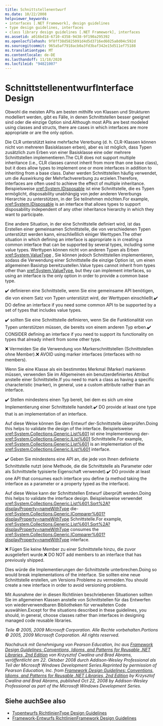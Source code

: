 ```yaml
---
title: Schnittstellenentwurf
ms.date: 10/22/2008
helpviewer_keywords:
- interfaces [.NET Framework], design guidelines
- type design guidelines, interfaces
- class library design guidelines [.NET Framework], interfaces
ms.assetid: a016bd18-6710-4358-9438-9f190a295392
ms.openlocfilehash: 9f8ff38d5825091d4d5d3716ed6025a8d04c592d
ms.sourcegitcommit: 965a5af7918acb0a3fd3baf342e15d511ef75188
ms.translationtype: MT
ms.contentlocale: de-DE
ms.lasthandoff: 11/18/2020
ms.locfileid: "94821007"
---
```

# <a name="interface-design"></a><span data-ttu-id="e4216-102">Schnittstellenentwurf</span><span class="sxs-lookup"><span data-stu-id="e4216-102">Interface Design</span></span>
<span data-ttu-id="e4216-103">Obwohl die meisten APIs am besten mithilfe von Klassen und Strukturen modelliert werden, gibt es Fälle, in denen Schnittstellen besser geeignet sind oder die einzige Option sind.</span><span class="sxs-lookup"><span data-stu-id="e4216-103">Although most APIs are best modeled using classes and structs, there are cases in which interfaces are more appropriate or are the only option.</span></span>

 <span data-ttu-id="e4216-104">Die CLR unterstützt keine mehrfache Vererbung (d. h. CLR-Klassen können nicht von mehreren Basisklassen erben), aber es ist möglich, dass Typen zusätzlich zum Erben von einer Basisklasse eine oder mehrere Schnittstellen implementieren.</span><span class="sxs-lookup"><span data-stu-id="e4216-104">The CLR does not support multiple inheritance (i.e., CLR classes cannot inherit from more than one base class), but it does allow types to implement one or more interfaces in addition to inheriting from a base class.</span></span> <span data-ttu-id="e4216-105">Daher werden Schnittstellen häufig verwendet, um die Auswirkung der Mehrfachvererbung zu erzielen.</span><span class="sxs-lookup"><span data-stu-id="e4216-105">Therefore, interfaces are often used to achieve the effect of multiple inheritance.</span></span> <span data-ttu-id="e4216-106">Beispielsweise <xref:System.IDisposable> ist eine Schnittstelle, die es Typen ermöglicht, disposability unabhängig von jeder anderen Vererbungs Hierarchie zu unterstützen, in der Sie teilnehmen möchten.</span><span class="sxs-lookup"><span data-stu-id="e4216-106">For example, <xref:System.IDisposable> is an interface that allows types to support disposability independent of any other inheritance hierarchy in which they want to participate.</span></span>

 <span data-ttu-id="e4216-107">Eine andere Situation, in der eine Schnittstelle definiert wird, ist das Erstellen einer gemeinsamen Schnittstelle, die von verschiedenen Typen unterstützt werden kann, einschließlich einiger Werttypen.</span><span class="sxs-lookup"><span data-stu-id="e4216-107">The other situation in which defining an interface is appropriate is in creating a common interface that can be supported by several types, including some value types.</span></span> <span data-ttu-id="e4216-108">Werttypen können nicht von anderen Typen als Erben <xref:System.ValueType> , Sie können jedoch Schnittstellen implementieren, sodass die Verwendung einer Schnittstelle die einzige Option ist, um einen allgemeinen Basistyp bereitzustellen.</span><span class="sxs-lookup"><span data-stu-id="e4216-108">Value types cannot inherit from types other than <xref:System.ValueType>, but they can implement interfaces, so using an interface is the only option in order to provide a common base type.</span></span>

 <span data-ttu-id="e4216-109">✔️ definieren eine Schnittstelle, wenn Sie eine gemeinsame API benötigen, die von einem Satz von Typen unterstützt wird, der Werttypen einschließt.</span><span class="sxs-lookup"><span data-stu-id="e4216-109">✔️ DO define an interface if you need some common API to be supported by a set of types that includes value types.</span></span>

 <span data-ttu-id="e4216-110">✔️ sollten Sie eine Schnittstelle definieren, wenn Sie die Funktionalität von Typen unterstützen müssen, die bereits von einem anderen Typ erben.</span><span class="sxs-lookup"><span data-stu-id="e4216-110">✔️ CONSIDER defining an interface if you need to support its functionality on types that already inherit from some other type.</span></span>

 <span data-ttu-id="e4216-111">❌ Vermeiden Sie die Verwendung von Markerschnittstellen (Schnittstellen ohne Member).</span><span class="sxs-lookup"><span data-stu-id="e4216-111">❌ AVOID using marker interfaces (interfaces with no members).</span></span>

 <span data-ttu-id="e4216-112">Wenn Sie eine Klasse als ein bestimmtes Merkmal (Marker) markieren müssen, verwenden Sie im Allgemeinen ein benutzerdefiniertes Attribut anstelle einer Schnittstelle.</span><span class="sxs-lookup"><span data-stu-id="e4216-112">If you need to mark a class as having a specific characteristic (marker), in general, use a custom attribute rather than an interface.</span></span>

 <span data-ttu-id="e4216-113">✔️ Stellen mindestens einen Typ bereit, bei dem es sich um eine Implementierung einer Schnittstelle handelt.</span><span class="sxs-lookup"><span data-stu-id="e4216-113">✔️ DO provide at least one type that is an implementation of an interface.</span></span>

 <span data-ttu-id="e4216-114">Auf diese Weise können Sie den Entwurf der-Schnittstelle überprüfen.</span><span class="sxs-lookup"><span data-stu-id="e4216-114">Doing this helps to validate the design of the interface.</span></span> <span data-ttu-id="e4216-115">Beispielsweise <xref:System.Collections.Generic.List%601> ist eine Implementierung der- <xref:System.Collections.Generic.IList%601> Schnittstelle.</span><span class="sxs-lookup"><span data-stu-id="e4216-115">For example, <xref:System.Collections.Generic.List%601> is an implementation of the <xref:System.Collections.Generic.IList%601> interface.</span></span>

 <span data-ttu-id="e4216-116">✔️ Geben Sie mindestens eine API an, die jede von Ihnen definierte Schnittstelle nutzt (eine Methode, die die Schnittstelle als Parameter oder als Schnittstelle typisierte Eigenschaft verwendet).</span><span class="sxs-lookup"><span data-stu-id="e4216-116">✔️ DO provide at least one API that consumes each interface you define (a method taking the interface as a parameter or a property typed as the interface).</span></span>

 <span data-ttu-id="e4216-117">Auf diese Weise kann der Schnittstellen Entwurf überprüft werden.</span><span class="sxs-lookup"><span data-stu-id="e4216-117">Doing this helps to validate the interface design.</span></span> <span data-ttu-id="e4216-118">Beispielsweise verwendet <xref:System.Collections.Generic.List%601.Sort%2A?displayProperty=nameWithType> die- <xref:System.Collections.Generic.IComparer%601?displayProperty=nameWithType> Schnittstelle.</span><span class="sxs-lookup"><span data-stu-id="e4216-118">For example, <xref:System.Collections.Generic.List%601.Sort%2A?displayProperty=nameWithType> consumes the <xref:System.Collections.Generic.IComparer%601?displayProperty=nameWithType> interface.</span></span>

 <span data-ttu-id="e4216-119">❌ Fügen Sie keine Member zu einer Schnittstelle hinzu, die zuvor ausgeliefert wurde.</span><span class="sxs-lookup"><span data-stu-id="e4216-119">❌ DO NOT add members to an interface that has previously shipped.</span></span>

 <span data-ttu-id="e4216-120">Dies würde die Implementierungen der-Schnittstelle unterbrechen.</span><span class="sxs-lookup"><span data-stu-id="e4216-120">Doing so would break implementations of the interface.</span></span> <span data-ttu-id="e4216-121">Sie sollten eine neue Schnittstelle erstellen, um Versions Probleme zu vermeiden.</span><span class="sxs-lookup"><span data-stu-id="e4216-121">You should create a new interface in order to avoid versioning problems.</span></span>

 <span data-ttu-id="e4216-122">Mit Ausnahme der in diesen Richtlinien beschriebenen Situationen sollten Sie im allgemeinen Klassen anstelle von Schnittstellen für das Entwerfen von wiederverwendbaren Bibliotheken für verwalteten Code auswählen.</span><span class="sxs-lookup"><span data-stu-id="e4216-122">Except for the situations described in these guidelines, you should, in general, choose classes rather than interfaces in designing managed code reusable libraries.</span></span>

 <span data-ttu-id="e4216-123">*Teile © 2005, 2009 Microsoft Corporation. Alle Rechte vorbehalten.*</span><span class="sxs-lookup"><span data-stu-id="e4216-123">*Portions © 2005, 2009 Microsoft Corporation. All rights reserved.*</span></span>

 <span data-ttu-id="e4216-124">*Nachdruck mit Genehmigung von Pearson Education, Inc aus [Framework Design Guidelines: Conventions, Idioms, and Patterns for Reusable .NET Libraries, 2nd Edition](https://www.informit.com/store/framework-design-guidelines-conventions-idioms-and-9780321545619) von Krzysztof Cwalina und Brad Abrams, veröffentlicht am 22. Oktober 2008 durch Addison-Wesley Professional als Teil der Microsoft Windows Development Series.*</span><span class="sxs-lookup"><span data-stu-id="e4216-124">*Reprinted by permission of Pearson Education, Inc. from [Framework Design Guidelines: Conventions, Idioms, and Patterns for Reusable .NET Libraries, 2nd Edition](https://www.informit.com/store/framework-design-guidelines-conventions-idioms-and-9780321545619) by Krzysztof Cwalina and Brad Abrams, published Oct 22, 2008 by Addison-Wesley Professional as part of the Microsoft Windows Development Series.*</span></span>

## <a name="see-also"></a><span data-ttu-id="e4216-125">Siehe auch</span><span class="sxs-lookup"><span data-stu-id="e4216-125">See also</span></span>

- [<span data-ttu-id="e4216-126">Typentwurfs Richtlinien</span><span class="sxs-lookup"><span data-stu-id="e4216-126">Type Design Guidelines</span></span>](type.md)
- [<span data-ttu-id="e4216-127">Framework-Entwurfs Richtlinien</span><span class="sxs-lookup"><span data-stu-id="e4216-127">Framework Design Guidelines</span></span>](index.md)

